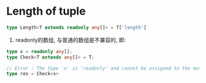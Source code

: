# Length of tuple

```ts
type Length<T extends readonly any[]> = T['length']
```

1. readonly的数组, 与普通的数组是不兼容的, 即:

```ts
type x = readonly any[];
type Check<T extends any[]> = T;

// Error : The type 'x' is 'readonly' and cannot be assigned to the mutable type 'any[]'.(2344)
type res = Check<x>
```

